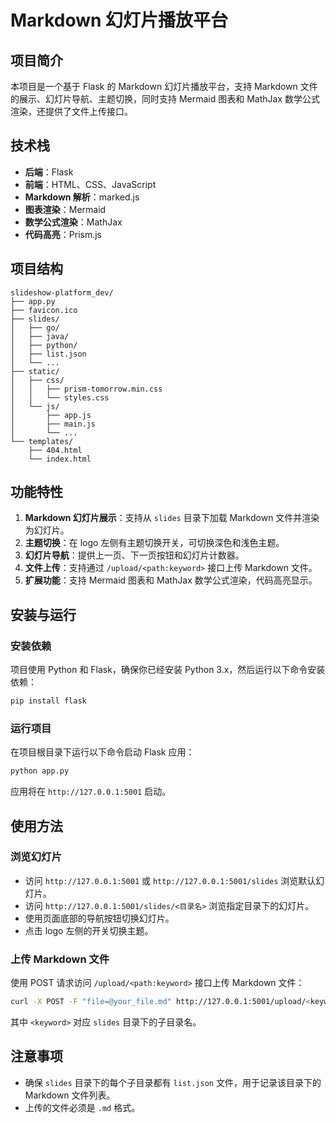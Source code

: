 # Markdown 幻灯片播放平台

## 项目简介
本项目是一个基于 Flask 的 Markdown 幻灯片播放平台，支持 Markdown 文件的展示、幻灯片导航、主题切换，同时支持 Mermaid 图表和 MathJax 数学公式渲染，还提供了文件上传接口。

## 技术栈
- **后端**：Flask
- **前端**：HTML、CSS、JavaScript
- **Markdown 解析**：marked.js
- **图表渲染**：Mermaid
- **数学公式渲染**：MathJax
- **代码高亮**：Prism.js

## 项目结构
```
slideshow-platform_dev/
├── app.py
├── favicon.ico
├── slides/
│   ├── go/
│   ├── java/
│   ├── python/
│   ├── list.json
│   └── ...
├── static/
│   ├── css/
│   │   ├── prism-tomorrow.min.css
│   │   └── styles.css
│   └── js/
│       ├── app.js
│       ├── main.js
│       └── ...
└── templates/
    ├── 404.html
    └── index.html
```

## 功能特性
1. **Markdown 幻灯片展示**：支持从 `slides` 目录下加载 Markdown 文件并渲染为幻灯片。
2. **主题切换**：在 logo 左侧有主题切换开关，可切换深色和浅色主题。
3. **幻灯片导航**：提供上一页、下一页按钮和幻灯片计数器。
4. **文件上传**：支持通过 `/upload/<path:keyword>` 接口上传 Markdown 文件。
5. **扩展功能**：支持 Mermaid 图表和 MathJax 数学公式渲染，代码高亮显示。

## 安装与运行
### 安装依赖
项目使用 Python 和 Flask，确保你已经安装 Python 3.x，然后运行以下命令安装依赖：
```bash
pip install flask
```
### 运行项目
在项目根目录下运行以下命令启动 Flask 应用：
```bash
python app.py
```
应用将在 `http://127.0.0.1:5001` 启动。

## 使用方法
### 浏览幻灯片
- 访问 `http://127.0.0.1:5001` 或 `http://127.0.0.1:5001/slides` 浏览默认幻灯片。
- 访问 `http://127.0.0.1:5001/slides/<目录名>` 浏览指定目录下的幻灯片。
- 使用页面底部的导航按钮切换幻灯片。
- 点击 logo 左侧的开关切换主题。

### 上传 Markdown 文件
使用 POST 请求访问 `/upload/<path:keyword>` 接口上传 Markdown 文件：
```bash
curl -X POST -F "file=@your_file.md" http://127.0.0.1:5001/upload/<keyword>
```
其中 `<keyword>` 对应 `slides` 目录下的子目录名。

## 注意事项
- 确保 `slides` 目录下的每个子目录都有 `list.json` 文件，用于记录该目录下的 Markdown 文件列表。
- 上传的文件必须是 `.md` 格式。